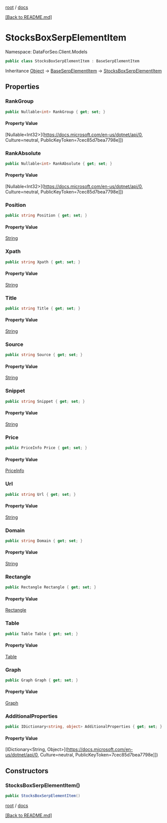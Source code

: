 [root](./../ "root") / [docs](./ "docs")

[[Back to README.md]](./../README.md "[Back to README.md]")

# StocksBoxSerpElementItem

Namespace: DataForSeo.Client.Models

```csharp
public class StocksBoxSerpElementItem : BaseSerpElementItem
```

Inheritance [Object](https://docs.microsoft.com/en-us/dotnet/api/Object) → [BaseSerpElementItem](./BaseSerpElementItem.md) → [StocksBoxSerpElementItem](./StocksBoxSerpElementItem.md)

## Properties

### **RankGroup**

```csharp
public Nullable<int> RankGroup { get; set; }
```

#### Property Value

[Nullable&lt;Int32&gt;](https://docs.microsoft.com/en-us/dotnet/api/0, Culture=neutral, PublicKeyToken=7cec85d7bea7798e]])<br>

### **RankAbsolute**

```csharp
public Nullable<int> RankAbsolute { get; set; }
```

#### Property Value

[Nullable&lt;Int32&gt;](https://docs.microsoft.com/en-us/dotnet/api/0, Culture=neutral, PublicKeyToken=7cec85d7bea7798e]])<br>

### **Position**

```csharp
public string Position { get; set; }
```

#### Property Value

[String](https://docs.microsoft.com/en-us/dotnet/api/String)<br>

### **Xpath**

```csharp
public string Xpath { get; set; }
```

#### Property Value

[String](https://docs.microsoft.com/en-us/dotnet/api/String)<br>

### **Title**

```csharp
public string Title { get; set; }
```

#### Property Value

[String](https://docs.microsoft.com/en-us/dotnet/api/String)<br>

### **Source**

```csharp
public string Source { get; set; }
```

#### Property Value

[String](https://docs.microsoft.com/en-us/dotnet/api/String)<br>

### **Snippet**

```csharp
public string Snippet { get; set; }
```

#### Property Value

[String](https://docs.microsoft.com/en-us/dotnet/api/String)<br>

### **Price**

```csharp
public PriceInfo Price { get; set; }
```

#### Property Value

[PriceInfo](./PriceInfo.md)<br>

### **Url**

```csharp
public string Url { get; set; }
```

#### Property Value

[String](https://docs.microsoft.com/en-us/dotnet/api/String)<br>

### **Domain**

```csharp
public string Domain { get; set; }
```

#### Property Value

[String](https://docs.microsoft.com/en-us/dotnet/api/String)<br>

### **Rectangle**

```csharp
public Rectangle Rectangle { get; set; }
```

#### Property Value

[Rectangle](./Rectangle.md)<br>

### **Table**

```csharp
public Table Table { get; set; }
```

#### Property Value

[Table](./Table.md)<br>

### **Graph**

```csharp
public Graph Graph { get; set; }
```

#### Property Value

[Graph](./Graph.md)<br>

### **AdditionalProperties**

```csharp
public IDictionary<string, object> AdditionalProperties { get; set; }
```

#### Property Value

[IDictionary&lt;String, Object&gt;](https://docs.microsoft.com/en-us/dotnet/api/0, Culture=neutral, PublicKeyToken=7cec85d7bea7798e]])<br>

## Constructors

### **StocksBoxSerpElementItem()**

```csharp
public StocksBoxSerpElementItem()
```

[root](./../ "root") / [docs](./ "docs")

[[Back to README.md]](./../README.md "[Back to README.md]")